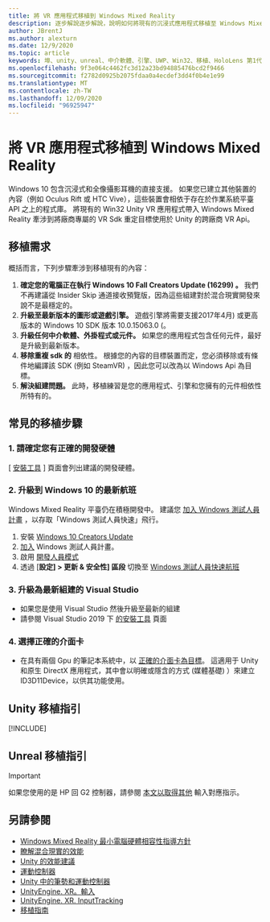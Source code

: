 ```yaml
---
title: 將 VR 應用程式移植到 Windows Mixed Reality
description: 逐步解說逐步解說，說明如何將現有的沉浸式應用程式移植至 Windows Mixed Reality。
author: JBrentJ
ms.author: alexturn
ms.date: 12/9/2020
ms.topic: article
keywords: 埠、unity、unreal、中介軟體、引擎、UWP、Win32、移植、HoloLens 第1代、混合現實耳機、windows mixed reality 耳機、遷移、Windows 10、輸入對應、
ms.openlocfilehash: 9f3e064c4462fc3d12a23bd94885476bcd2f9466
ms.sourcegitcommit: f2782d0925b2075fdaa0a4ecdef3dd4f0b4e1e99
ms.translationtype: MT
ms.contentlocale: zh-TW
ms.lasthandoff: 12/09/2020
ms.locfileid: "96925947"
---
```

# <a name="porting-vr-apps-to-windows-mixed-reality"></a>將 VR 應用程式移植到 Windows Mixed Reality

Windows 10 包含沉浸式和全像攝影耳機的直接支援。 如果您已建立其他裝置的內容（例如 Oculus Rift 或 HTC Vive），這些裝置會相依于存在於作業系統平臺 API 之上的程式庫。 將現有的 Win32 Unity VR 應用程式帶入 Windows Mixed Reality 牽涉到將廠商專屬的 VR Sdk 重定目標使用於 Unity 的跨廠商 VR Api。

## <a name="porting-requirements"></a>移植需求

概括而言，下列步驟牽涉到移植現有的內容：
1. **確定您的電腦正在執行 Windows 10 Fall Creators Update (16299) 。** 我們不再建議從 Insider Skip 通道接收預覽版，因為這些組建對於混合現實開發來說不是最穩定的。
2. **升級至最新版本的圖形或遊戲引擎。** 遊戲引擎將需要支援2017年4月) 或更高版本的 Windows 10 SDK 版本 10.0.15063.0 (。
3. **升級任何中介軟體、外掛程式或元件。** 如果您的應用程式包含任何元件，最好是升級到最新版本。
4. **移除重複 sdk 的** 相依性。 根據您的內容的目標裝置而定，您必須移除或有條件地編譯該 SDK (例如 SteamVR) ，因此您可以改為以 Windows Api 為目標。
5. **解決組建問題。** 此時，移植練習是您的應用程式、引擎和您擁有的元件相依性所特有的。

## <a name="common-porting-steps"></a>常見的移植步驟

### <a name="1-make-sure-you-have-the-right-development-hardware"></a>1. 請確定您有正確的開發硬體

[ [安裝工具](../install-the-tools.md#immersive-vr-headset-requirements) ] 頁面會列出建議的開發硬體。

### <a name="2-upgrade-to-the-latest-flight-of-windows-10"></a>2. 升級到 Windows 10 的最新航班

Windows Mixed Reality 平臺仍在積極開發中。 建議您 [加入 Windows 測試人員計畫](https://insider.windows.com/) ，以存取「Windows 測試人員快速」飛行。
1. 安裝 [Windows 10 Creators Update](https://www.microsoft.com/software-download/windows10)
2. [加入](https://insider.windows.com/) Windows 測試人員計畫。
3. 啟用 [開發人員模式](https://docs.microsoft.com/windows/uwp/get-started/enable-your-device-for-development)
4. 透過 [**設定] > 更新 & 安全性] 區段** 切換至 [Windows 測試人員快速航班](https://blogs.technet.microsoft.com/uktechnet/2016/07/01/joining-insider-preview)

### <a name="3-upgrade-to-the-most-recent-build-of-visual-studio"></a>3. 升級為最新組建的 Visual Studio
* 如果您是使用 Visual Studio 然後升級至最新的組建
* 請參閱 Visual Studio 2019 下 [的安裝工具](../install-the-tools.md#installation-checklist) 頁面

### <a name="4-choose-the-correct-adapter"></a>4. 選擇正確的介面卡
* 在具有兩個 Gpu 的筆記本系統中，以 [正確的介面卡為目標](../native/rendering-in-directx.md#hybrid-graphics-pcs-and-mixed-reality-applications)。 這適用于 Unity 和原生 DirectX 應用程式，其中會以明確或隱含的方式 (媒體基礎) ）來建立 ID3D11Device，以供其功能使用。

## <a name="unity-porting-guidance"></a>Unity 移植指引

[!INCLUDE[](includes/unity-porting-guidance.md)]

## <a name="unreal-porting-guidance"></a>Unreal 移植指引

> [!IMPORTANT]
> 如果您使用的是 HP 回 G2 控制器，請參閱 [本文以取得其他](../unreal/unreal-reverb-g2-controllers.md) 輸入對應指示。

## <a name="see-also"></a>另請參閱
* [Windows Mixed Reality 最小電腦硬體相容性指導方針](https://docs.microsoft.com/windows/mixed-reality/enthusiast-guide/windows-mixed-reality-minimum-pc-hardware-compatibility-guidelines)
* [瞭解混合現實的效能](../platform-capabilities-and-apis/understanding-performance-for-mixed-reality.md)
* [Unity 的效能建議](../unity/performance-recommendations-for-unity.md)
* [運動控制器](../../design/motion-controllers.md)
* [Unity 中的筆勢和運動控制器](../unity/gestures-and-motion-controllers-in-unity.md)
* [UnityEngine. XR。輸入](https://docs.unity3d.com/ScriptReference/XR.WSA.Input.InteractionManager.html)
* [UnityEngine. XR. InputTracking](https://docs.unity3d.com/ScriptReference/XR.InputTracking.html)
* [移植指南](porting-guides.md)